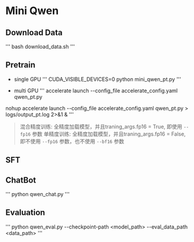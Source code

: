 # Mini Qwen

## Download Data

'''
bash download_data.sh
'''

## Pretrain

- single GPU
'''
CUDA_VISIBLE_DEVICES=0 python mini_qwen_pt.py
'''

- multi GPU
'''
accelerate launch --config_file accelerate_config.yaml qwen_pt.py

nohup accelerate launch --config_file accelerate_config.yaml qwen_pt.py > logs/output_pt.log 2>&1 &
'''

> 混合精度训练: 全精度加载模型，并且traning_args.fp16 = True, 即使用 `--fp16` 参数
> 单精度训练: 全精度加载模型，并且traning_args.fp16 = False, 即不使用 `--fp16` 参数，也不使用 `--bf16` 参数

## SFT



## ChatBot
'''
python qwen_chat.py
'''

## Evaluation

'''
python qwen_eval.py --checkpoint-path <model_path> --eval_data_path <data_path>
'''